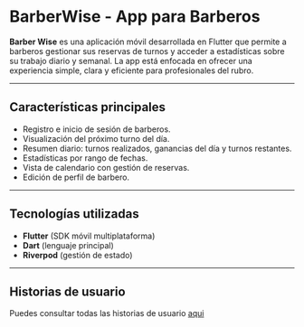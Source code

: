 # BarberWise - App para Barberos

**Barber Wise** es una aplicación móvil desarrollada en Flutter que permite a barberos gestionar sus reservas de turnos y acceder a estadísticas sobre su trabajo diario y semanal. La app está enfocada en ofrecer una experiencia simple, clara y eficiente para profesionales del rubro.

---

## Características principales

- Registro e inicio de sesión de barberos.
- Visualización del próximo turno del día.
- Resumen diario: turnos realizados, ganancias del día y turnos restantes.
- Estadísticas por rango de fechas.
- Vista de calendario con gestión de reservas.
- Edición de perfil de barbero.

---

## Tecnologías utilizadas

- **Flutter** (SDK móvil multiplataforma)
- **Dart** (lenguaje principal)
- **Riverpod** (gestión de estado)
---

## Historias de usuario

Puedes consultar todas las historias de usuario [aqui](./docs/user-stories.md)


